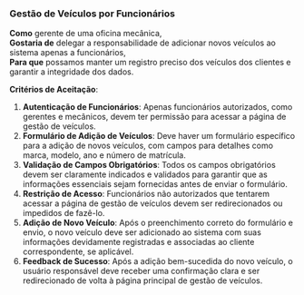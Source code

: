 ### Gestão de Veículos por Funcionários

**Como** gerente de uma oficina mecânica,  
**Gostaria de** delegar a responsabilidade de adicionar novos veículos ao sistema apenas a funcionários,  
**Para que** possamos manter um registro preciso dos veículos dos clientes e garantir a integridade dos dados.

**Critérios de Aceitação**:
1. **Autenticação de Funcionários**: Apenas funcionários autorizados, como gerentes e mecânicos, devem ter permissão para acessar a página de gestão de veículos.
2. **Formulário de Adição de Veículos**: Deve haver um formulário específico para a adição de novos veículos, com campos para detalhes como marca, modelo, ano e número de matrícula.
3. **Validação de Campos Obrigatórios**: Todos os campos obrigatórios devem ser claramente indicados e validados para garantir que as informações essenciais sejam fornecidas antes de enviar o formulário.
4. **Restrição de Acesso**: Funcionários não autorizados que tentarem acessar a página de gestão de veículos devem ser redirecionados ou impedidos de fazê-lo.
5. **Adição de Novo Veículo**: Após o preenchimento correto do formulário e envio, o novo veículo deve ser adicionado ao sistema com suas informações devidamente registradas e associadas ao cliente correspondente, se aplicável.
6. **Feedback de Sucesso**: Após a adição bem-sucedida do novo veículo, o usuário responsável deve receber uma confirmação clara e ser redirecionado de volta à página principal de gestão de veículos.
